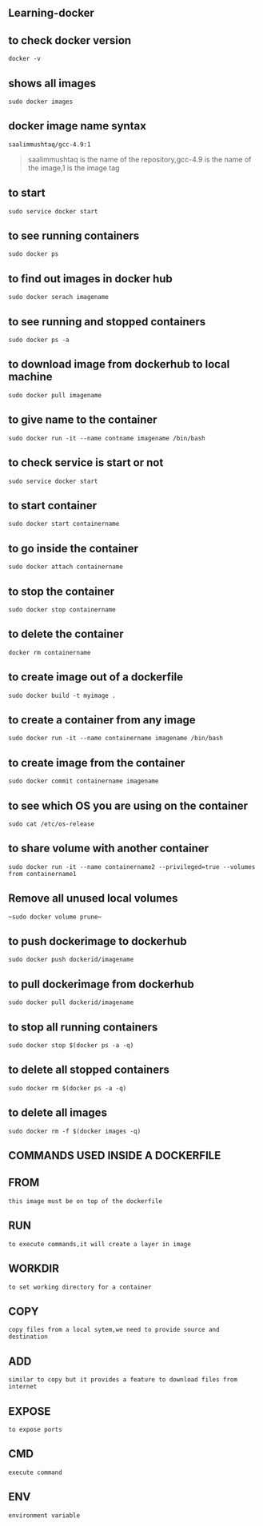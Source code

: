 ## Learning-docker

## to check docker version
`docker -v`

## shows all images
`sudo docker images`

## docker image name syntax
`saalimmushtaq/gcc-4.9:1`
> saalimmushtaq is the name of the repository,gcc-4.9 is the name of the image,1 is the image tag  


## to start
`sudo service docker start`

## to see running containers
`sudo docker ps`

## to find out images in docker hub
`sudo docker serach imagename`

## to see running and stopped containers
`sudo docker ps -a`

## to download image from dockerhub to local machine
`sudo docker pull imagename`

## to give name to the container
`sudo docker run -it --name contname imagename /bin/bash`

## to check service is start or not
`sudo service docker start`

## to start container
`sudo docker start containername`

## to go inside the container
`sudo docker attach containername` 

## to stop the container
`sudo docker stop containername`

## to delete the container
`docker rm containername`

## to create image out of a dockerfile
`sudo docker build -t myimage .`

## to create a container from any image
`sudo docker run -it --name containername imagename /bin/bash`

## to create image from the container
`sudo docker commit containername imagename`


## to see which OS you are using on the container
`sudo cat /etc/os-release`

## to share volume with another container
`sudo docker run -it --name containername2 --privileged=true --volumes from containername1`

## Remove all unused local volumes
`~sudo docker volume prune~`

## to push dockerimage to dockerhub
`sudo docker push dockerid/imagename`

## to pull dockerimage from dockerhub
`sudo docker pull dockerid/imagename`

## to stop all running containers
`sudo docker stop $(docker ps -a -q)`

## to delete all stopped containers 
`sudo docker rm $(docker ps -a -q)`

## to delete all images
`sudo docker rm -f $(docker images -q)`




## COMMANDS USED INSIDE A DOCKERFILE


## FROM
`this image must be on top of the dockerfile`

## RUN
`to execute commands,it will create a layer in image`

## WORKDIR 
`to set working directory for a container`

## COPY 
`copy files from a local sytem,we need to provide source and destination`

## ADD
`similar to copy but it provides a feature to download files from internet`

## EXPOSE
`to expose ports`

## CMD 
`execute command`


## ENV
`environment variable`






